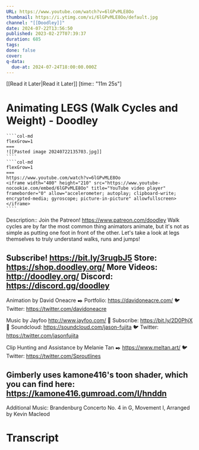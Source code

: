 ```yaml
---
URL: https://www.youtube.com/watch?v=6lGPvMLE8Oo
thumbnail: https://i.ytimg.com/vi/6lGPvMLE8Oo/default.jpg
channel: "[[Doodley]]"
date: 2024-07-22T13:56:50
published: 2023-02-27T07:39:37
duration: 685
tags: 
done: false
cover: 
q-data:
  due-at: 2024-07-24T18:00:00.000Z
---
```

[[Read it Later|Read it Later]] [time:: "11m 25s"]
# Animating LEGS (Walk Cycles and Weight) - Doodley
`````col
````col-md
flexGrow=1
===
![[Pasted image 20240722135703.jpg]]
````
````col-md
flexGrow=1
===
https://www.youtube.com/watch?v=6lGPvMLE8Oo
<iframe width="400" height="210" src="https://www.youtube-nocookie.com/embed/6lGPvMLE8Oo" title="YouTube video player" frameborder="0" allow="accelerometer; autoplay; clipboard-write; encrypted-media; gyroscope; picture-in-picture" allowfullscreen></iframe>
````
`````
Description:: Join the Patreon! https://www.patreon.com/doodley
Walk cycles are by far the most common thing animators animate, but it's not as simple as putting one foot in front of the other. Let's take a look at legs themselves to truly understand walks, runs and jumps!

Subscribe!  https://bit.ly/3rugbJ5 
Store: https://shop.doodley.org/
More Videos: http://doodley.org/
Discord: https://discord.gg/doodley
--------------------------------------------------------------------------------------------------------------------------
Animation by David Oneacre
✒️ Portfolio: https://davidoneacre.com/
🐦 Twitter: https://twitter.com/davidoneacre

Music by Jayfoo
http://www.jayfoo.com/
📼  Subscribe: https://bit.ly/2D0PhjX
🎵 Soundcloud: https://soundcloud.com/jason-fujita
🐦 Twitter: https://twitter.com/jasonfujita

Clip Hunting and Assistance by Melanie Tan
✒️ https://www.meltan.art/
🐦 Twitter: https://twitter.com/Sproutlines

Gimberly uses kamone416's toon shader, which you can find here:
https://kamone416.gumroad.com/l/hnddn
--------------------------------------------------------------------------------------------------------------------------

Additional Music:
Brandenburg Concerto No. 4 in G, Movement I, Arranged by Kevin Macleod
# Transcript